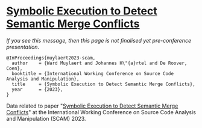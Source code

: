 # [Symbolic Execution to Detect Semantic Merge Conflicts][paper]

_If you see this message, then this page is not finalised yet pre-conference
presentation._

```
@InProceedings{muylaert2023-scam,
  author    = {Ward Muylaert and Johannes H\"{a}rtel and De Roover, Coen},
  booktitle = {International Working Conference on Source Code Analysis and Manipulation},
  title     = {Symbolic Execution to Detect Semantic Merge Conflicts},
  year      = {2023},
}
```

Data related to paper "[Symbolic Execution to Detect Semantic Merge
Conflicts][paper]" at the International Working Conference on Source Code
Analysis and Manipulation (SCAM) 2023.

[paper]: paper.pdf
